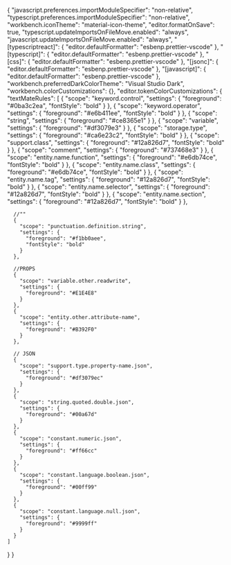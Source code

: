 {
  "javascript.preferences.importModuleSpecifier": "non-relative",
  "typescript.preferences.importModuleSpecifier": "non-relative",
  "workbench.iconTheme": "material-icon-theme",
  "editor.formatOnSave": true,
  "typescript.updateImportsOnFileMove.enabled": "always",
  "javascript.updateImportsOnFileMove.enabled": "always",
  "[typescriptreact]": {
    "editor.defaultFormatter": "esbenp.prettier-vscode"
  },
  "[typescript]": {
    "editor.defaultFormatter": "esbenp.prettier-vscode"
  },
  "[css]": {
    "editor.defaultFormatter": "esbenp.prettier-vscode"
  },
  "[jsonc]": {
    "editor.defaultFormatter": "esbenp.prettier-vscode"
  },
  "[javascript]": {
    "editor.defaultFormatter": "esbenp.prettier-vscode"
  },
  "workbench.preferredDarkColorTheme": "Visual Studio Dark",
  "workbench.colorCustomizations": {},
  "editor.tokenColorCustomizations": {
    "textMateRules": [
      {
        "scope": "keyword.control",
        "settings": {
          "foreground": "#0ba3c2ea",
          "fontStyle": "bold"
        }
      },
      {
        "scope": "keyword.operator",
        "settings": {
          "foreground": "#e6b411ee",
          "fontStyle": "bold"
        }
      },
      {
        "scope": "string",
        "settings": {
          "foreground": "#ce8365e1"
        }
      },
      {
        "scope": "variable",
        "settings": {
          "foreground": "#df3079e3"
        }
      },
      {
        "scope": "storage.type",
        "settings": {
          "foreground": "#ca6e23c2",
          "fontStyle": "bold"
        }
      },
      {
        "scope": "support.class",
        "settings": {
          "foreground": "#12a826d7",
          "fontStyle": "bold"
        }
      },
      {
        "scope": "comment",
        "settings": {
          "foreground": "#737468e3"
        }
      },
      {
        "scope": "entity.name.function",
        "settings": {
          "foreground": "#e6db74ce",
          "fontStyle": "bold"
        }
      },
      {
        "scope": "entity.name.class",
        "settings": {
          "foreground": "#e6db74ce",
          "fontStyle": "bold"
        }
      },
      {
        "scope": "entity.name.tag",
        "settings": {
          "foreground": "#12a826d7",
          "fontStyle": "bold"
        }
      },
      {
        "scope": "entity.name.selector",
        "settings": {
          "foreground": "#12a826d7",
          "fontStyle": "bold"
        }
      },
      {
        "scope": "entity.name.section",
        "settings": {
          "foreground": "#12a826d7",
          "fontStyle": "bold"
        }
      },

      //""
      {
        "scope": "punctuation.definition.string",
        "settings": {
          "foreground": "#f1bb0aee",
          "fontStyle": "bold"
        }
      },

      //PROPS
      {
        "scope": "variable.other.readwrite",
        "settings": {
          "foreground": "#E1E4E8"
        }
      },
      {
        "scope": "entity.other.attribute-name",
        "settings": {
          "foreground": "#B392F0"
        }
      },

      // JSON
      {
        "scope": "support.type.property-name.json",
        "settings": {
          "foreground": "#df3079ec"
        }
      },
      {
        "scope": "string.quoted.double.json",
        "settings": {
          "foreground": "#00a67d"
        }
      },
      {
        "scope": "constant.numeric.json",
        "settings": {
          "foreground": "#ff66cc"
        }
      },
      {
        "scope": "constant.language.boolean.json",
        "settings": {
          "foreground": "#00ff99"
        }
      },
      {
        "scope": "constant.language.null.json",
        "settings": {
          "foreground": "#9999ff"
        }
      }
    ]
  }
}
